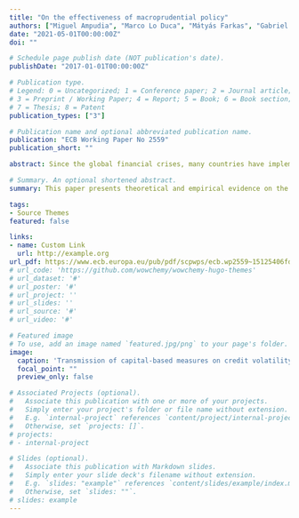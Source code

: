 ```yaml
---
title: "On the effectiveness of macroprudential policy"
authors: ["Miguel Ampudia", "Marco Lo Duca", "Mátyás Farkas", "Gabriel Pérez-Quiós" , "Mara Pirovano"," Gerhard Rünstler", "Eugen Tereanu"]
date: "2021-05-01T00:00:00Z"
doi: ""

# Schedule page publish date (NOT publication's date).
publishDate: "2017-01-01T00:00:00Z"

# Publication type.
# Legend: 0 = Uncategorized; 1 = Conference paper; 2 = Journal article;
# 3 = Preprint / Working Paper; 4 = Report; 5 = Book; 6 = Book section;
# 7 = Thesis; 8 = Patent
publication_types: ["3"]

# Publication name and optional abbreviated publication name.
publication: "ECB Working Paper No 2559"
publication_short: ""

abstract: Since the global financial crises, many countries have implemented macroprudential policies with the aim to render the financial system more resilient to shocks and limit the procyclicality of the financial system. We present theoretical and empirical evidence on the effectiveness of macroprudential policy, on both, financial stability and economic growth focussing on capital measures and borrower-based measures. 

# Summary. An optional shortened abstract.
summary: This paper presents theoretical and empirical evidence on the effectiveness of macroprudential policy, with special emphasis on the European Union. We find clear evidence that macroprudential policies have a positive impact on financial stability, and long-term growth.

tags:
- Source Themes
featured: false

links:
- name: Custom Link
  url: http://example.org
url_pdf: https://www.ecb.europa.eu/pub/pdf/scpwps/ecb.wp2559~15125406fd.en.pdf?4bf9f2baccb8cc4659b796a8e491185c
# url_code: 'https://github.com/wowchemy/wowchemy-hugo-themes'
# url_dataset: '#'
# url_poster: '#'
# url_project: ''
# url_slides: ''
# url_source: '#'
# url_video: '#'

# Featured image
# To use, add an image named `featured.jpg/png` to your page's folder. 
image:
  caption: 'Transmission of capital-based measures on credit volatility in the 3D model'
  focal_point: ""
  preview_only: false

# Associated Projects (optional).
#   Associate this publication with one or more of your projects.
#   Simply enter your project's folder or file name without extension.
#   E.g. `internal-project` references `content/project/internal-project/index.md`.
#   Otherwise, set `projects: []`.
# projects:
# - internal-project

# Slides (optional).
#   Associate this publication with Markdown slides.
#   Simply enter your slide deck's filename without extension.
#   E.g. `slides: "example"` references `content/slides/example/index.md`.
#   Otherwise, set `slides: ""`.
# slides: example
---
```



